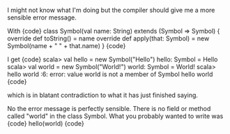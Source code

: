 I might not know what I'm doing but the compiler should give me a more sensible error message.

With 
{code}
class Symbol(val name: String) extends (Symbol => Symbol) {
  override def toString() = name
  override def apply(that: Symbol) = new Symbol(name + " " + that.name)
}
{code}

I get 
{code}
scala> val hello = new Symbol("Hello")
hello: Symbol = Hello
scala> val world = new Symbol("World!")
world: Symbol = World!
scala> hello world
<console>:6: error: value world is not a member of Symbol
       hello world
{code} 

which is in blatant contradiction to what it has just finished saying.

No the error message is perfectly sensible.  There is no field or method called "world" in the class Symbol.  What you probably wanted to write was
{code}
  hello(world)
{code}
